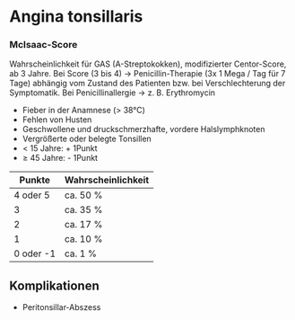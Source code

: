 # Angina tonsillaris

### McIsaac-Score
Wahrscheinlichkeit für GAS (A-Streptokokken), modifizierter Centor-Score, ab 3 Jahre.
Bei Score (3 bis 4) → Penicillin-Therapie (3x 1 Mega / Tag für 7 Tage) abhängig vom Zustand des Patienten bzw. bei Verschlechterung der Symptomatik. Bei Penicillinallergie → z. B. Erythromycin

- Fieber in der Anamnese (> 38°C)
- Fehlen von Husten
- Geschwollene und druckschmerzhafte, vordere Halslymphknoten
- Vergrößerte oder belegte Tonsillen
- < 15 Jahre: + 1Punkt
- ≥ 45 Jahre: - 1Punkt

| Punkte 	| Wahrscheinlichkeit |
|-----------|--------------------|
| 4 oder 5 	| ca. 50 % |
| 3 		| ca. 35 % |
| 2 		| ca. 17 % |
| 1 		| ca. 10 % |
| 0 oder -1 | ca. 1 %  |

## Komplikationen

- Peritonsillar-Abszess
